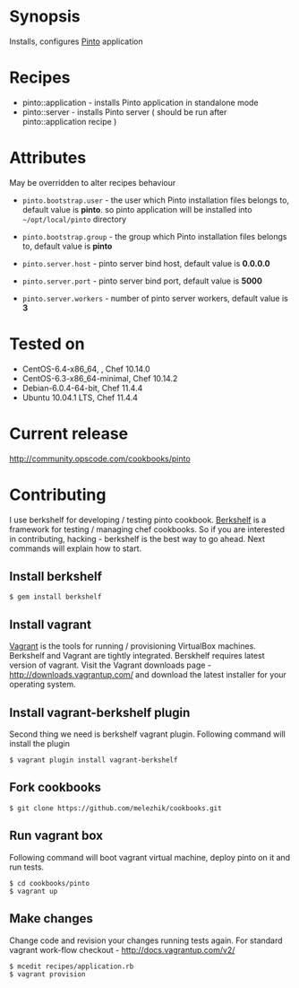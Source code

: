 # Synopsis
Installs, configures [Pinto](http://search.cpan.org/perldoc?Pinto) application 

# Recipes
* pinto::application - installs Pinto application in standalone mode
* pinto::server - installs Pinto server ( should be run after pinto::application recipe )

# Attributes 
May be overridden to alter recipes behaviour 

* `pinto.bootstrap.user` - the user which Pinto installation files belongs to, default value is **pinto**. so pinto application will be installed into `~/opt/local/pinto` directory
* `pinto.bootstrap.group` - the group which Pinto installation files belongs to, default value is **pinto**

*  `pinto.server.host` - pinto server bind host, default value is **0.0.0.0**
*  `pinto.server.port` - pinto server bind port, default value is **5000**
*  `pinto.server.workers` - number of pinto server workers, default value is **3**


# Tested on
* CentOS-6.4-x86_64, , Chef 10.14.0
* CentOS-6.3-x86_64-minimal, Chef 10.14.2
* Debian-6.0.4-64-bit, Chef 11.4.4
* Ubuntu 10.04.1 LTS, Chef 11.4.4 

# Current release
http://community.opscode.com/cookbooks/pinto

# Contributing 
I use berkshelf for developing / testing pinto cookbook. [Berkshelf](http://berkshelf.com/) is a framework for testing / managing chef cookbooks. 
So if you are interested in contributing, hacking - berkshelf is the best way to go ahead. Next commands will explain how to start. 

## Install berkshelf

    $ gem install berkshelf

## Install vagrant
[Vagrant](http://www.vagrantup.com/) is the tools for running / provisioning VirtualBox machines. 
Berkshelf and Vagrant are tightly integrated. Berskhelf requires latest version of vagrant. 
Visit the Vagrant downloads page - http://downloads.vagrantup.com/ and download the latest installer for your operating system.

## Install vagrant-berkshelf plugin
Second thing we need is berkshelf vagrant plugin. Following command will install the plugin

    $ vagrant plugin install vagrant-berkshelf 
    
## Fork cookbooks 

    $ git clone https://github.com/melezhik/cookbooks.git

## Run vagrant box 
Following command will boot vagrant virtual machine, deploy pinto on it and run tests.

    $ cd cookbooks/pinto
    $ vagrant up
  
## Make changes
Change code and revision your changes running tests again. For standard vagrant work-flow checkout - http://docs.vagrantup.com/v2/

    $ mcedit recipes/application.rb
    $ vagrant provision
    
